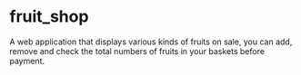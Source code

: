 # fruit_shop
A web application that displays various kinds of fruits on sale, you can add, remove and check the total numbers of fruits in your baskets before payment.
